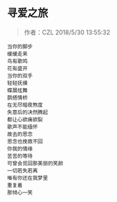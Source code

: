 # `寻爱之旅`
> 作者：CZL  2018/5/30 13:55:32 

    当你的脚步
    缓缓走来
    鸟有歌鸣
    花有盛开
    当你的双手
    轻轻抚摸
    蝶展炫舞
    鹊搭情桥
    在无尽暗夜熬度
    失意后的决然腾起
    都让心欲痛欲裂
    歌声不能缅怀
    故去的思念
    思念也挽救不回
    你我的情缘
    苦苦的等待
    可曾会觅回那美丽的笑颜
    一切若失若离 
    唯有你还在我梦里
    重复着
    那倾心一笑  